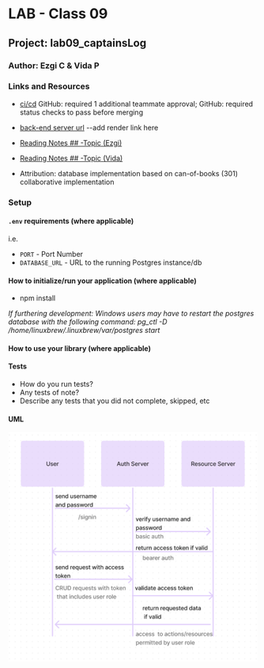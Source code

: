 # LAB - Class 09

## Project: lab09_captainsLog

### Author: Ezgi C & Vida P

### Links and Resources

- [ci/cd](https://github.com/BenLokiTip/lab09_captainsLog/settings/actions)
  GitHub: required 1 additional teammate approval;
  GitHub: required status checks to pass before merging

- [back-end server url](http://xyz.com)  --add render link here

- [Reading Notes ## -Topic (Ezgi)](https://vida-1.github.io/reading-notes/read##_401.html)
- [Reading Notes ## -Topic (Vida)](https://vida-1.github.io/reading-notes/read##_401.html)
 
 - Attribution: database implementation based on can-of-books (301) collaborative implementation

### Setup

#### `.env` requirements (where applicable)

i.e.

- `PORT` - Port Number
- `DATABASE_URL` - URL to the running Postgres instance/db

#### How to initialize/run your application (where applicable)

* npm install

_If furthering development: Windows users may have to restart the postgres database with the following command: pg_ctl -D /home/linuxbrew/.linuxbrew/var/postgres start_ 

#### How to use your library (where applicable)

#### Tests

- How do you run tests?
- Any tests of note?
- Describe any tests that you did not complete, skipped, etc

#### UML

![uml](lab9-UML.png)
